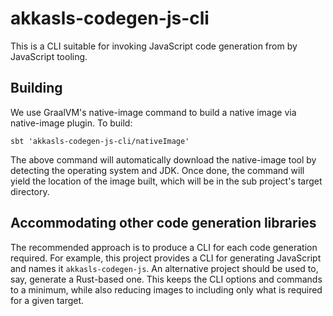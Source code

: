 # akkasls-codegen-js-cli

This is a CLI suitable for invoking JavaScript code generation from by JavaScript tooling.

## Building

We use GraalVM's native-image command to build a native image via native-image plugin. To build:

```
sbt 'akkasls-codegen-js-cli/nativeImage'
```

The above command will automatically download the native-image tool by detecting the operating system
and JDK. Once done, the command will yield the location of the image built, which will be in the sub
project's target directory.

## Accommodating other code generation libraries

The recommended approach is to produce a CLI for each code generation required. For example,
this project provides a CLI for generating JavaScript and names it `akkasls-codegen-js`. 
An alternative project should be used to, say, generate a Rust-based one. This keeps the CLI 
options and commands to a minimum, while also reducing images to including only what is required 
for a given target.